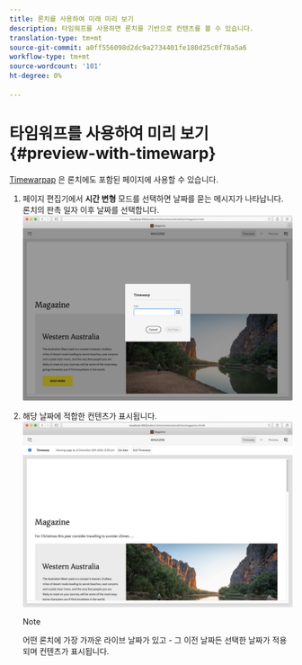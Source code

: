 ```yaml
---
title: 론치를 사용하여 미래 미리 보기
description: 타임워프를 사용하면 론치를 기반으로 컨텐츠를 볼 수 있습니다.
translation-type: tm+mt
source-git-commit: a0ff556098d2dc9a2734401fe180d25c0f78a5a6
workflow-type: tm+mt
source-wordcount: '101'
ht-degree: 0%

---
```



# 타임워프를 사용하여 미리 보기 {#preview-with-timewarp}

[Timewarpap](/help/sites-cloud/authoring/features/page-versions.md#timewarp) 은 론치에도 포함된 페이지에 사용할 수 있습니다.

1. 페이지 편집기에서 **시간 변형** 모드를 선택하면 날짜를 묻는 메시지가 나타납니다. 론치의 판촉 일자 이후 날짜를 선택합니다.
   ![페이지 편집기에서 론치 탐색](/help/sites-cloud/authoring/assets/launches-timewarp-01.png)

1. 해당 날짜에 적합한 컨텐츠가 표시됩니다.
   ![페이지 편집기에서 론치 탐색](/help/sites-cloud/authoring/assets/launches-timewarp-02.png)

   >[!NOTE]
   >
   >어떤 론치에 가장 가까운 라이브 날짜가 있고 - 그 이전 날짜든 선택한 날짜가 적용되며 컨텐츠가 표시됩니다.
